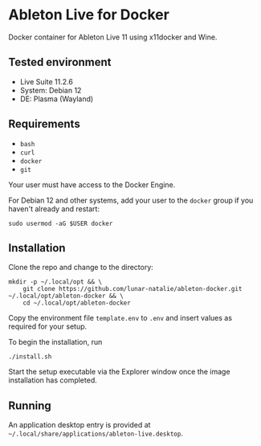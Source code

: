 # Ableton Live for Docker

Docker container for Ableton Live 11 using x11docker and Wine.

## Tested environment

- Live Suite 11.2.6
- System: Debian 12
- DE: Plasma (Wayland)

## Requirements

- `bash`
- `curl`
- `docker`
- `git`

Your user must have access to the Docker Engine.

For Debian 12 and other systems, add your user to the `docker` group if you haven't already and restart:

```shell
sudo usermod -aG $USER docker
```

## Installation

Clone the repo and change to the directory:

```shell
mkdir -p ~/.local/opt && \
    git clone https://github.com/lunar-natalie/ableton-docker.git ~/.local/opt/ableton-docker && \
    cd ~/.local/opt/ableton-docker
```

Copy the environment file `template.env` to `.env` and insert values as required for your setup.

To begin the installation, run

```shell
./install.sh
```

Start the setup executable via the Explorer window once the image installation has completed.

## Running

An application desktop entry is provided at `~/.local/share/applications/ableton-live.desktop`.
